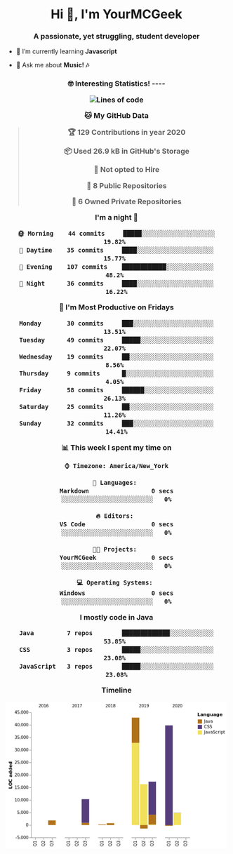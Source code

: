 <h1 align="center">Hi 👋, I'm YourMCGeek</h1>
<h3 align="center">A passionate, yet struggling, student developer</h3>


- 🌱 I’m currently learning **Javascript**

- 💬 Ask me about **Music! 🎶**

<h3 align="center">🤓 Interesting Statistics!
----
<br>
<!--START_SECTION:waka-->

![Lines of code](https://img.shields.io/badge/From%20Hello%20World%20I've%20written-1.9%20million%20Lines%20of%20code-blue)

**🐱 My GitHub Data** 

> 🏆 129 Contributions in year 2020
 > 
> 📦 Used 26.9 kB in GitHub's Storage 
 > 
> 🚫 Not opted to Hire
 > 
> 📜 8 Public Repositories 
 > 
> 🔑 6 Owned Private Repositories 

**I'm a night 🦉** 

```text
🌞 Morning    44 commits     █████░░░░░░░░░░░░░░░░░░░░   19.82% 
🌆 Daytime    35 commits     ████░░░░░░░░░░░░░░░░░░░░░   15.77% 
🌃 Evening    107 commits    ████████████░░░░░░░░░░░░░   48.2% 
🌙 Night      36 commits     ████░░░░░░░░░░░░░░░░░░░░░   16.22%

```
📅 **I'm Most Productive on Fridays** 

```text
Monday       30 commits     ███░░░░░░░░░░░░░░░░░░░░░░   13.51% 
Tuesday      49 commits     █████░░░░░░░░░░░░░░░░░░░░   22.07% 
Wednesday    19 commits     ██░░░░░░░░░░░░░░░░░░░░░░░   8.56% 
Thursday     9 commits      █░░░░░░░░░░░░░░░░░░░░░░░░   4.05% 
Friday       58 commits     ██████░░░░░░░░░░░░░░░░░░░   26.13% 
Saturday     25 commits     ██░░░░░░░░░░░░░░░░░░░░░░░   11.26% 
Sunday       32 commits     ███░░░░░░░░░░░░░░░░░░░░░░   14.41%

```


📊 **This week I spent my time on** 

```text
⌚︎ Timezone: America/New_York

💬 Languages: 
Markdown                 0 secs              ░░░░░░░░░░░░░░░░░░░░░░░░░   0%

🔥 Editors: 
VS Code                  0 secs              ░░░░░░░░░░░░░░░░░░░░░░░░░   0%

🐱‍💻 Projects: 
YourMCGeek               0 secs              ░░░░░░░░░░░░░░░░░░░░░░░░░   0%

💻 Operating Systems: 
Windows                  0 secs              ░░░░░░░░░░░░░░░░░░░░░░░░░   0%

```

**I mostly code in Java** 

```text
Java         7 repos        █████████████░░░░░░░░░░░░   53.85% 
CSS          3 repos        █████░░░░░░░░░░░░░░░░░░░░   23.08% 
JavaScript   3 repos        █████░░░░░░░░░░░░░░░░░░░░   23.08%

```


**Timeline**

![Chart not found](https://github.com/YourMCGeek/YourMCGeek/blob/master/charts/bar_graph.png) 


<!--END_SECTION:waka-->
